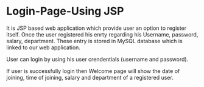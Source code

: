 # Login-Page-Using JSP

It is JSP based web application which provide user an option to register itself. Once the user registered his enrty regarding his Username, password, salary, department. These entry is stored in MySQL database which is linked to our web application.

User can login by using his user crendentials (username and password).

If user is successfully login then Welcome page will show the date of joining, time of joining, salary and department of a registered user. 
